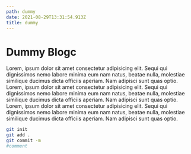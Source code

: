 ```yaml
---
path: dummy
date: 2021-08-29T13:31:54.913Z
title: dummy
---
```


# Dummy Blogc

Lorem, ipsum dolor sit amet consectetur adipisicing elit. Sequi qui dignissimos nemo labore minima eum nam natus, beatae nulla, molestiae similique ducimus dicta officiis aperiam. Nam adipisci sunt quas optio.
Lorem, ipsum dolor sit amet consectetur adipisicing elit. Sequi qui dignissimos nemo labore minima eum nam natus, beatae nulla, molestiae similique ducimus dicta officiis aperiam. Nam adipisci sunt quas optio.
Lorem, ipsum dolor sit amet consectetur adipisicing elit. Sequi qui dignissimos nemo labore minima eum nam natus, beatae nulla, molestiae similique ducimus dicta officiis aperiam. Nam adipisci sunt quas optio.

```bash
git init
git add .
git commit -m
#comment
```
